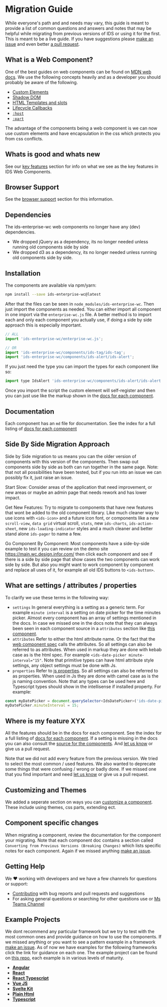 #  Migration Guide

While everyone's path and and needs may vary, this guide is meant to provide a list of common questions and answers and notes that may be helpful while migrating from previous versions of IDS or using it for the first. This is meant to be a live guide. If you have suggestions please [make an issue](https://github.com/infor-design/enterprise-wc/issues) and even better [a pull request](./CONTRIBUTING.md).

## What is a Web Component?

One of the best guides on web components can be found on [MDN web docs](https://developer.mozilla.org/en-US/docs/Web/API/Web_components). We use the following concepts heavily and as a developer you should probably be aware of the following.

- [Custom Elements](https://developer.mozilla.org/en-US/docs/Web/API/Web_components/Using_custom_elements)
- [Shadow DOM](https://developer.mozilla.org/en-US/docs/Web/API/Web_components/Using_shadow_DOM)
- [HTML Templates and slots](https://developer.mozilla.org/en-US/docs/Web/API/Web_components/Using_templates_and_slots)
- [Lifecycle Callbacks](https://developer.mozilla.org/en-US/docs/Web/API/Web_components/Using_custom_elements#custom_element_lifecycle_callbacks)
- [`:host`](https://developer.mozilla.org/en-US/docs/Web/CSS/:host)
- [`:part`](https://developer.mozilla.org/en-US/docs/Web/CSS/::part)

The advantage of the components being a web component is we can now use custom elements and have encapsulation in the css which protects you from css conflicts.

## Whats is good and whats new

See our [key features](../README.md#key-features) section for info on what we see as the key features in IDS Web Components.

## Browser Support

See the [browser support](../README.md#browser-support) section for this information.

## Dependencies

The ids-enterprise-wc web components no longer have any (dev) dependencies.

- We dropped jQuery as a dependency, its no longer needed unless running old components side by side
- We dropped d3 as a dependency, its no longer needed unless running old components side by side.

## Installation

The components are available via npm/yarn:

```bash
npm install --save ids-enterprise-wc@latest
```

After that the files can be seen in `node_modules/ids-enterprise-wc`. Then just import the components as needed. You can either import all component in one import via the `enterprise-wc.js` file. A better method is to import each and only each component you actually use, if doing a side by side approach this is especially important.

```js
// ALL
import 'ids-enterprise-wc/enterprise-wc.js';

// OR
import 'ids-enterprise-wc/components/ids-tag/ids-tag';
import 'ids-enterprise-wc/components/ids-alert/ids-alert';
```

If you just need the type you can import the types for each component like so:

```js
import type IdsAlert 'ids-enterprise-wc/components/ids-alert/ids-alert';
```

Once you import the script the custom element will self-register and then you can just use like the markup shown in the [docs for each component](./DOCUMENTATION.md).

## Documentation

Each component has an `md` file for documentation. See the index for a full listing of [docs for each component](./DOCUMENTATION.md)

## Side By Side Migration Approach

Side by Side migration to us means you can the older version of components with this version of the components. Then swap out components side by side as both can run together in the same page. Note: that not all possibilities have been tested, but if you run into an issue we can possibly fix it, just raise an issue.

Start Slow: Consider areas of the application that need improvement, or new areas or maybe an admin page that needs rework and has lower impact.

Get New Features: Try to migrate to components that have new features that wont be added to the old component library. Like much cleaner way to use icons with `<ids-icon>` and a future icon font, or components like a new `scroll-view`, `data grid` virtual scroll, `stats`, new `ids-charts`, `ids-action-sheet`, new `ids-loading-indicator` styles and a much cleaner and better stand alone `ids-pager` to name a few.

Go Component By Component: Most components have a side-by-side example to test it you can review on the demo site https://main.wc.design.infor.com/ then click each component and see if there is a side by side page that show cases the two components can work side by side. But also you might want to work component by component and replace all uses of it, for example all old IDS buttons to `<ids-button>`.

## What are settings / attributes / properties

To clarify we use these terms in the following way:

- `settings` In general everything is a setting as a generic term. For example `minute interval` is a setting on date picker for the time minutes picker. Almost every component has an array of settings mentioned in the docs. In case we missed one in the docs note that they can always been seen in each component source in a `attributes` section like [this component](https://github.com/infor-design/enterprise-wc/blob/main/src/components/ids-alert/ids-alert.ts#L49).
- `attributes` Refer to either the html attribute name. Or the fact that the [web component spec](https://developer.mozilla.org/en-US/docs/Web/API/Web_components/Using_custom_elements#responding_to_attribute_changes) calls the attributes. So all settings can also be referred to as attributes. When used in markup they are done with kebab case as is the html spec. For example `<ids-date-picker minute-interval="15"`. Note that primitive types can have html attribute style settings, any object settings must be done with Js.
- `properties` Refer to [js properties](https://developer.mozilla.org/en-US/docs/Glossary/Property/JavaScript). So all settings can also be referred to as properties. When used in Js they are done with camel case as is the js naming convention.  Note that any types can be used here and Typescript types should show in the intellisense if installed property. For example:

```js
const myDatePicker = document.querySelector<IdsDatePicker>('ids-date-picker');
myDatePicker.minuteInterval = 15;
```

## Where is my feature XYX

All the features should be in the docs for each component. See the index for a full listing of [docs for each component](./DOCUMENTATION.md). If a setting is missing in the docs you can also consult the [source for the components](https://github.com/infor-design/enterprise-wc/tree/main/src/components). And [let us know](https://github.com/infor-design/enterprise-wc/issues/new/choose) or give us a pull request.

Note that we did not add every feature from the previous version. We tried to select the most common / used features. We also wanted to deprecate some things that were confusing / wrong or badly done. If we missed one that you find important and need [let us know](https://github.com/infor-design/enterprise-wc/issues/new/choose) or give us a pull request.

## Customizing and Themes

We added a seperate section on ways you can [customize a component](./DOCUMENTATION.md). These include using themes, css parts, extending ect.

## Component specific changes

When migrating a component, review the documentation for the component your migrating. Note that each component doc contains a section called `Converting from Previous Versions (Breaking Changes)` which lists specific notes for each component. Again if we missed anything [make an issue](https://github.com/infor-design/enterprise-wc/issues/new/choose).

## Getting Help

We :heart: working with developers and we have a few channels for questions or support:

- [Contributing](./CONTRIBUTING.md) with bug reports and pull requests and suggestions
- For asking general questions or searching for other questions use or [Ms Teams Channel](https://teams.microsoft.com/l/team/19%3A2b0c9ce520b0481a9ce115f0ca4a326f%40thread.skype/conversations?groupId=4f50ef7d-e88d-4ccb-98ca-65f26e57fe35&tenantId=457d5685-0467-4d05-b23b-8f817adda47c)

## Example Projects

We dont recommend any particular framework but we try to test with the most common ones and provide guidance on how to use the components. If we missed anything or you want to see a pattern example in a framework [make an issue](https://github.com/infor-design/enterprise-wc/issues/new/choose). As of now we have examples for the following frameworks click the link for guidance on each one. The example project can be found on [this repo](https://github.com/infor-design/enterprise-wc-examples), each example is in various levels of maturity.

- **[Angular](https://github.com/infor-design/enterprise-wc-examples/tree/main/angular-ids-wc)**
- **[React](https://github.com/infor-design/enterprise-wc-examples/tree/main/react-ids-wc)**
- **[React Typescript](https://github.com/infor-design/enterprise-wc-examples/tree/main/react-ts-ids-wc)**
- **[Vue JS](https://github.com/infor-design/enterprise-wc-examples/tree/main/vue-ids-wc)**
- **[Svelte Kit](https://github.com/infor-design/enterprise-wc-examples/tree/main/sveltekit-ids-wc)**
- **[Plain Html](https://github.com/infor-design/enterprise-wc-examples/tree/main/plain-html)**
- **[Typescript](https://github.com/infor-design/enterprise-wc-examples/tree/main/typescript-ids-wc)**
